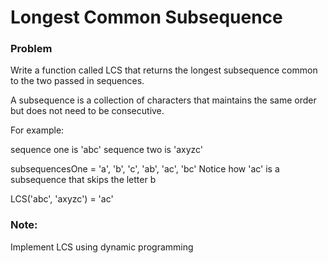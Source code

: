 # Longest Common Subsequence

### Problem

Write a function called LCS that returns the longest subsequence common to the two passed in sequences.

A subsequence is a collection of characters that maintains the same order but does not need to be consecutive.

For example:

sequence one is 'abc'
sequence two is 'axyzc'

subsequencesOne = 'a', 'b', 'c', 'ab', 'ac', 'bc'
  Notice how 'ac' is a subsequence that skips the letter b

LCS('abc', 'axyzc') = 'ac'

### Note:
Implement LCS using dynamic programming

